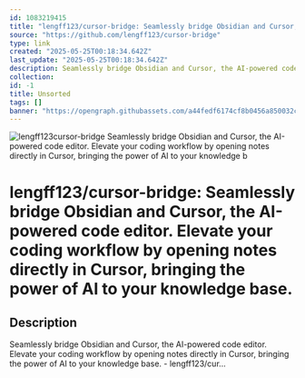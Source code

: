 ```yaml
---
id: 1083219415
title: "lengff123/cursor-bridge: Seamlessly bridge Obsidian and Cursor, the AI-powered code editor. Elevate your coding workflow by opening notes directly in Cursor, bringing the power of AI to your knowledge base."
source: "https://github.com/lengff123/cursor-bridge"
type: link
created: "2025-05-25T00:18:34.642Z"
last_update: "2025-05-25T00:18:34.642Z"
description: Seamlessly bridge Obsidian and Cursor, the AI-powered code editor. Elevate your coding workflow by opening notes directly in Cursor, bringing the power of AI to your knowledge base. - lengff123/cur...
collection:
id: -1
title: Unsorted
tags: []
banner: "https://opengraph.githubassets.com/a44fedf6174cf8b0456a850032c7e2c978dfa355176dc88d9b1e36692482571b/lengff123/cursor-bridge"
---
```


![lengff123cursor-bridge Seamlessly bridge Obsidian and Cursor, the AI-powered code editor. Elevate your coding workflow by opening notes directly in Cursor, bringing the power of AI to your knowledge b](https://opengraph.githubassets.com/a44fedf6174cf8b0456a850032c7e2c978dfa355176dc88d9b1e36692482571b/lengff123/cursor-bridge)

# lengff123/cursor-bridge: Seamlessly bridge Obsidian and Cursor, the AI-powered code editor. Elevate your coding workflow by opening notes directly in Cursor, bringing the power of AI to your knowledge base.

## Description
Seamlessly bridge Obsidian and Cursor, the AI-powered code editor. Elevate your coding workflow by opening notes directly in Cursor, bringing the power of AI to your knowledge base. - lengff123/cur...

